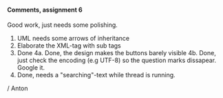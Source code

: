 #### Comments, assignment 6

Good work, just needs some polishing.

1. UML needs some arrows of inheritance
2. Elaborate the XML-tag with sub tags
3. Done
4a. Done, the design makes the buttons barely visible
4b. Done, just check the encoding (e.g UTF-8) so the question marks dissapear. Google it.
5. Done, needs a "searching"-text while thread is running.

/ Anton
